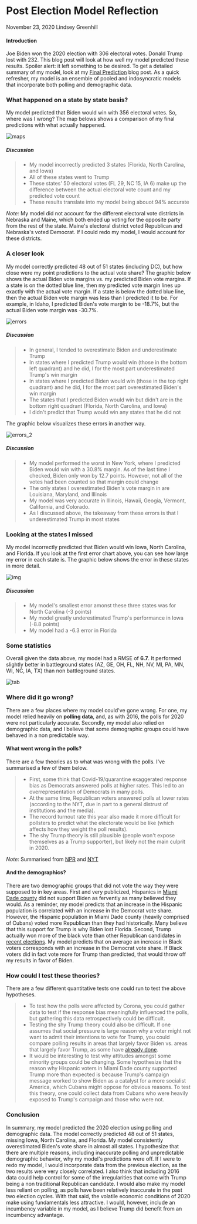 # Post Election Model Reflection

November 23, 2020
Lindsey Greenhill

#### Introduction

Joe Biden won the 2020 election with 306 electoral votes. Donald Trump lost with 232. This blog post will look at how well my model predicted these results. Spoiler alert: it left something to be desired. To get a detailed summary of my model, look at my [Final Prediction](final_prediction.md) blog post. As a quick refresher, my model is an ensemble of pooled and indosyncratic models that incorporate both polling and demographic data. 

### What happened on a state by state basis?

My model predicted that Biden would win with 356 electoral votes. So, where was I wrong? The map belows shows a comparison of my final predictions with what actually happened. 

![maps](Gov1347-master/figures/reflection_results_map.png)

##### Discussion

> - My model incorrectly predicted 3 states (Florida, North Carolina, and Iowa)
> - All of these states went to Trump
> - These states' 50 electoral votes (FL 29, NC 15, IA 6) make up the difference between the actual electoral vote count and my predicted vote count 
> - These results translate into my model being abouot 94% accurate

*Note:* My model did not account for the different electoral vote districts in Nebraska and Maine, which both ended up voting for the opposite party from the rest of the state. Maine's electoral district voted Republican and Nebraska's voted Democrat. If I could redo my model, I would account for these districts. 

### A closer look

My model correctly predicted 48 out of 51 states (including DC), but how close were my point predictions to the actual vote share? The graphic below shows the actual Biden vote margins vs. my predicted Biden vote margins. If a state is on the dotted blue line, then my predicted vote margin lines up exactly with the actual vote margin.  If a state is below the dotted blue line, then the actual Biden vote margin was less than I predicted it to be. For example, in Idaho, I predicted Biden's vote margin to be -18.7%, but the actual Biden vote margin was -30.7%.

![errors](Gov1347-master/figures/reflection_margin_errors.png)

##### Discussion

> - In general, I tended to overestimate Biden and underestimate Trump
> - In states where I predicted Trump would win (those in the bottom left quadrant) and he did, I for the most part underestimated Trump's win margin
> - In states where I predicted Biden would win (those in the top right quadrant) and he did, I for the most part overestimated Biden's win margin
> - The states that I predicted Biden would win but didn't are in the bottom right quadrant (Florida, North Carolina, and Iowa)
> - I didn't predict that Trump would win any states that he did not

The graphic below visualizes these errors in another way. 

![errors_2](Gov1347-master/figures/reflection_margin_errors_bar.png)

##### Discussion

> - My model performed the worst in New York, where I predicted Biden would win with a 30.8% margin. As of the last time I checked, Biden only won by 12.7 points. However, not all of the votes had been counted so that margin could change
> - The only states I overestimated Biden's vote margin in are Louisiana, Maryland, and Illinois
> - My model was very accurate in Illinois, Hawaii, Geogia, Vermont, California, and Colorado. 
> - As I discussed above, the takeaway from these errors is that I underestimated Trump in most states

### Looking at the states I missed

My model incorrectly predicted that Biden would win Iowa, North Carolina, and Florida. If you look at the first error chart above, you can see how large my error in each state is. The graphic below shows the error in these states in more detail. 

![img](Gov1347-master/figures/reflection_missing_states.png)

##### Discussion

> - My model's smallest error amonst these three states was for North Carolina (-3 points)
> - My model greatly underestimated Trump's performance in Iowa (-8.8 points)
> - My model had a -6.3 error in Florida

### Some statistics

Overall given the data above, my model had a RMSE of **6.7**. It performed slightly better in battleground states (AZ, GE, OH, FL, NH, NV, MI, PA, MN, WI, NC, IA, TX) than non battleground states. 

![tab](Gov1347-master/figures/reflection_RMSE.png)

### Where did it go wrong?

There are a few places where my model could've gone wrong. For one, my model relied heavily on **polling data**, and, as with 2016, the polls for 2020 were not particularly accurate. Secondly, my model also relied on demographic data, and I believe that some demographic groups could have behaved in a non predictable way. 

#### What went wrong in the polls?

There are a few theories as to what was wrong with the polls. I've summarised a few of them below.

 > - First, some think that Covid-19/quarantine exaggerated response bias as Democrats answered polls at higher rates. This led to an overrepresentation of Democrats in many polls. 
 > - At the same time, Republican voters answered polls at lower rates (according to the NYT, due in part to a general distrust of institutions and the media).
 > - The record turnout rate this year also made it more difficult for pollsters to predict what the electorate would be like (which affects how they weight the poll results).
 > - The shy Trump theory is still plausible (people won't expose themselves as a Trump supporter), but likely not the main culprit in 2020.
 
 *Note:* Summarised from [NPR](https://www.npr.org/2020/11/19/936317341/why-were-the-polls-off-pollsters-have-some-early-theories) and [NYT](https://www.nytimes.com/2020/11/12/us/politics/election-polls-trump-biden.html)
 
#### And the demographics?

There are two demographic groups that did not vote the way they were supposed to in key areas. First and very publicized, Hispanics in [Miami Dade county](https://www.nytimes.com/2020/11/21/us/miami-hispanic-voters.html) did not support Biden as fervently as many believed they would. As a reminder, my model predicts that an increase in the Hispanic population is correlated with an increase in the Democrat vote share. However, the Hispanic population in Miami Dade county (heavily comprised of Cubans) voted more Republican than they had historically. Many believe that this support for Trump is why Biden lost Florida. Second, Trump actually won more of the black vote than other Republican candidates in [recent elections](https://www.theguardian.com/commentisfree/2020/nov/14/joe-biden-trump-black-latino-republicans). My model predicts that on average an increase in Black voters corresponds with an increase in the Democrat vote share. If Black voters did in fact vote more for Trump than predicted, that would throw off my results in favor of Biden.


### How could I test these theories?

There are a few different quantitative tests one could run to test the above hypotheses. 

> - To test how the polls were affected by Corona, you could gather data to test if the response bias meaningfully influenced the polls, but gathering this data retrospectively could be difficult.
> - Testing the shy Trump theory could also be difficult. If one assumes that social pressure is large reason why a voter might not want to admit their intentions to vote for Trump, you could compare polling results in areas that largely favor Biden vs. areas that largely favor Trump, as some have [already done](https://www.pewresearch.org/fact-tank/2020/11/13/understanding-how-2020s-election-polls-performed-and-what-it-might-mean-for-other-kinds-of-survey-work/).
> - It would be interesting to test why attitudes amongst some minority groups could be changing. Some hypothesize that the reason why Hispanic voters in Miami Dade county supported Trump more than expected is because Trump's campaign message worked to show Biden as a catalyst for a more socialist America, which Cubans might oppose for obvious reasons. To test this theory, one could collect data from Cubans who were heavily exposed to Trump's campaign and those who were not. 

### Conclusion

In summary, my model predicted the 2020 election using polling and demographic data. The model correctly predicted 48 out of 51 states, missing Iowa, North Carolina, and Florida. My model consistently overestimated Biden's vote share in almost all states. I hypothesize that there are multiple reasons, including inaccurate polling and unpredictable demographic behavior, why my model's predictions were off. If I were to redo my model, I would incorporate data from the previous election, as the two results were very closely correlated. I also think that including 2016 data could help control for some of the irregularities that come with Trump being a non traditional Republican candidate. I would also make my model less reliant on polling, as polls have been relatively inaccurate in the past two election cycles. With that said, the volatile economic conditions of 2020 make using fundamentals less attractive. I would, however, include an incumbency variable in my model, as I believe Trump did benefit from an incumbency advantage. 
 
 

